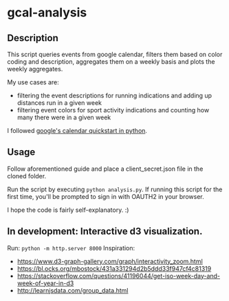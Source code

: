 # gcal-analysis

## Description

This script queries events from google calendar, filters them based on color coding and description, aggregates them on a weekly basis and plots the weekly aggregates.

My use cases are:
 - filtering the event descriptions for running indications and adding up distances run in a given week
 - filtering event colors for sport activity indications and counting how many there were in a given week

I followed [google's calendar quickstart in python](https://developers.google.com/google-apps/calendar/quickstart/python).

## Usage

Follow aforementioned guide and place a client_secret.json file in the cloned folder.

Run the script by executing `python analysis.py`. If running this script for the first time, you'll be prompted to sign in with OAUTH2 in your browser.

I hope the code is fairly self-explanatory. :)


## In development: Interactive d3 visualization.
Run:
`python -m http.server 8000`
Inspiration:
- https://www.d3-graph-gallery.com/graph/interactivity_zoom.html
- https://bl.ocks.org/mbostock/431a331294d2b5ddd33f947cf4c81319
- https://stackoverflow.com/questions/41196044/get-iso-week-day-and-week-of-year-in-d3
- http://learnjsdata.com/group_data.html
